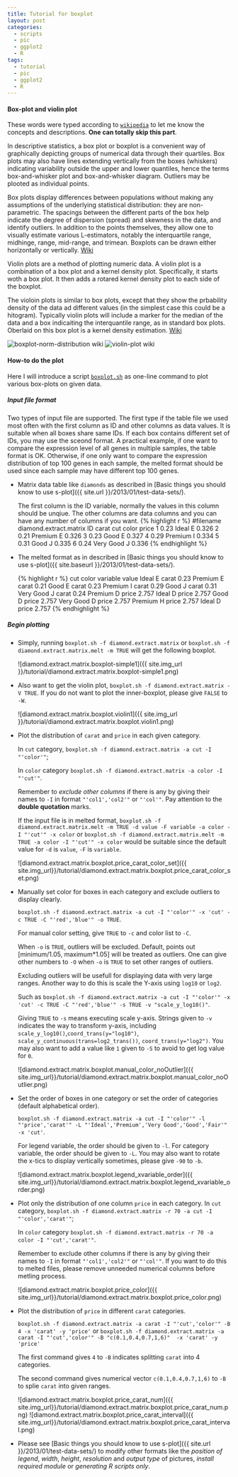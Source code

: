 ```yaml
---
title: Tutorial for boxplot
layout: post
categories:
  - scripts
  - pic
  - ggplot2
  - R
tags:
  - tutorial
  - pic
  - ggplot2
  - R
---
```

#### Box-plot and violin plot

These words were typed according to [`wikipedia`](http://wikipedia.org) to let me know the concepts and descriptions. **One can totally skip this part**.

In descriptive statistics, a box plot or boxplot is a convenient way of graphically depicting groups of numerical data through their quartiles. Box plots may also have lines extending vertically from the boxes (whiskers) indicating variability outside the upper and lower quantiles, hence the terms box-and-whisker plot and box-and-whisker diagram. Outliers may be plooted as individual points.

Box plots display differences between populations without making any assumptions of the underlying statistical distribution: they are non-parametric. The spacings between the different parts of the box help indicate the degree of dispersion (spread) and skewness in the data, and identify outliers. In addition to the points themselves, they allow one to visually estimate various L-estimators, notably the interquartile range, midhinge, range, mid-range, and trimean. Boxplots can be drawn either horizontally or vertically. [Wiki](http://en.wikipedia.org/wiki/Box_plot)

Violin plots are a method of plotting numeric data. A violin plot is a combination of a box plot and a kernel density plot. Specifically, it starts woth a box plot. It then adds a rotared kernel density plot to each side of the boxplot.

The violoin plots is similar to box plots, except that they show the prbability density of the data ad different values (in the simplest case this could be a hitogram). Typically violin plots will include a marker for the median of the data and a box indicaiting the interquantile range, as in standard box plots. Oberlaid on this box plot is a kernel density estimation. [Wiki](http://en.wikipedia.org/wiki/Violin_plot)


![boxplot-norm-distribution wiki](http://upload.wikimedia.org/wikipedia/commons/thumb/1/1a/Boxplot_vs_PDF.svg/550px-Boxplot_vs_PDF.svg.png)
![violin-plot wiki](http://upload.wikimedia.org/wikipedia/commons/thumb/e/eb/Violinplot-hiv-paper-plot-pathogens.png/320px-Violinplot-hiv-paper-plot-pathogens.png)

#### How-to do the plot

Here I will introduce a script [`boxplot.sh`](https://github.com/Tong-Chen/Plot/blob/master/boxplot.sh) as one-line command to plot various box-plots on given data.

##### Input file format

Two types of input file are supported. The first type if the table file we used most often with the first column as ID and other columns as data values. It is suitable when all boxes share same IDs. If each box contains different set of IDs, you may use the sceond format. A practical example, if one want to compare the expression level of all genes in multiple samples, the table format is OK. Otherwise, if one only want to compare the expression distribution of top 100 genes in each sample, the melted format should be used since each sample may have different top 100 genes.

* Matrix data table like `diamonds` as described in [Basic things you should know to use s-plot]({{ site.url }}/2013/01/test-data-sets/).

  The first column is the ID variable, normally the values in this column should be unqiue. The other columns are data columns and you can have any number of columns if you want. 
  {% highlight r %}
  #filename diamond.extract.matrix 
  ID  carat       cut color price
  1  0.23     Ideal     E 0.326
  2  0.21   Premium     E 0.326
  3  0.23      Good     E 0.327
  4  0.29   Premium     I 0.334
  5  0.31      Good     J 0.335
  6  0.24 Very Good     J 0.336
  {% endhighlight %}

* The melted format as in described in [Basic things you should know to use s-plot]({{ site.baseurl }}/2013/01/test-data-sets/).

  {% highlight r %}
       cut color variable value
     Ideal     E    carat  0.23
   Premium     E    carat  0.21
      Good     E    carat  0.23
   Premium     I    carat  0.29
      Good     J    carat  0.31
 Very Good     J    carat  0.24
   Premium     D    price 2.757
     Ideal     D    price 2.757
      Good     D    price 2.757
 Very Good     D    price 2.757
   Premium     H    price 2.757
     Ideal     D    price 2.757
  {% endhighlight %}

##### Begin plotting

* Simply, running `boxplot.sh -f diamond.extract.matrix` or `boxplot.sh -f diamond.extract.matrix.melt -m TRUE` will get the following boxplot.

  ![diamond.extract.matrix.boxplot-simple1]({{ site.img_url }}/tutorial/diamond.extract.matrix.boxplot-simple1.png)

* Also want to get the violin plot, `boxplot.sh -f diamond.extract.matrix -V TRUE`. If you do not want to plot the inner-boxplot, please give `FALSE` to `-W`.

  ![diamond.extract.matrix.boxplot.violin1]({{ site.img_url }}/tutorial/diamond.extract.matrix.boxplot.violin1.png)

* Plot the distribution of `carat` and `price` in each given category.

  In `cut` category, `boxplot.sh -f diamond.extract.matrix -a cut -I "'color'"`; 
  
  In `color` category `boxplot.sh -f diamond.extract.matrix -a color -I "'cut'"`. 
  
  Remember to *exclude other columns* if there is any by giving their names to `-I` in format `"'col1','col2'"` or `"'col'"`. Pay attention to the **double quotation** marks.  
  
  If the input file is in melted format, `boxplot.sh -f diamond.extract.matrix.melt -m TRUE -d value -F variable -a color -I "'cut'" -x color` or `boxplot.sh -f diamond.extract.matrix.melt -m TRUE -a color -I "'cut'" -x color` would be suitable since the default value for `-d` is `value`, `-F` is `variable`.

  ![diamond.extract.matrix.boxplot.price_carat_color_set]({{ site.img_url}}/tutorial/diamond.extract.matrix.boxplot.price_carat_color_set.png)

* Manually set color for boxes in each category and exclude outliers to display clearly.
  
  `boxplot.sh -f diamond.extract.matrix -a cut -I "'color'" -x 'cut' -c TRUE -C "'red','blue'" -o TRUE`. 
  
  For manual color setting, give `TRUE` to `-c` and color list to `-C`. 
  
  When `-o` is `TRUE`, outliers will be excluded. Default, points out [minimum/1.05, maximum*1.05] will be treated as outliers. One can give other numbers to `-O` when `-o` is `TRUE` to set other ranges of outliers. 
  
  Excluding outliers will be usefull for displaying data with very large ranges. Another way to do this is scale the Y-axis using `log10` or `log2`. 
  
  Such as `boxplot.sh -f diamond.extract.matrix -a cut -I "'color'" -x 'cut' -c TRUE -C "'red','blue'" -s TRUE -v "scale_y_log10()"`. 
  
  Giving `TRUE` to `-s` means executing scale y-axis. Strings given to `-v` indicates the way to transform y-axis, including `scale_y_log10()`,`coord_trans(y="log10")`, `scale_y_continuous(trans=log2_trans())`, `coord_trans(y="log2")`. You may also want to add a value like `1` given to `-S` to avoid to get log value for `0`.

  ![diamond.extract.matrix.boxplot.manual_color_noOutlier]({{ site.img_url}}/tutorial/diamond.extract.matrix.boxplot.manual_color_noOutlier.png)

* Set the order of boxes in one category or set the order of categories (default alphabetical order). 
  
  `boxplot.sh -f diamond.extract.matrix -a cut -I "'color'" -l "'price','carat'" -L "'Ideal','Premium','Very Good','Good','Fair'" -x 'cut'`. 
  
  For legend variable, the order should be given to `-l`. For category variable, the order should be given to `-L`. You may also want to rotate the x-tics to display vertically sometimes, please give `-90` to `-b`.

  ![diamond.extract.matrix.boxplot.legend_xvariable_order]({{ site.img_url}}/tutorial/diamond.extract.matrix.boxplot.legend_xvariable_order.png)

* Plot only the distribution of one column `price` in each category.
  In `cut` category, `boxplot.sh -f diamond.extract.matrix -r 70 -a cut -I "'color','carat'"`; 
  
  In `color` category `boxplot.sh -f diamond.extract.matrix -r 70 -a color -I "'cut','carat'"`. 
  
  Remember to exclude other columns if there is any by giving their names to `-I` in format `"'col1','col2'"` or `"'col'"`. If you want to do this to melted files, please remove unneeded numerical columns before metling process.

  ![diamond.extract.matrix.boxplot.price_color]({{ site.img_url}}/tutorial/diamond.extract.matrix.boxplot.price_color.png)


* Plot the distribution of `price` in different `carat` categories. 
  
  `boxplot.sh -f diamond.extract.matrix -a carat -I "'cut','color'" -B 4 -x 'carat' -y 'price'` 
  or `boxplot.sh -f diamond.extract.matrix -a carat -I "'cut','color'" -B "c(0.1,0.4,0.7,1,6)"  -x 'carat' -y 'price'`

  The first command gives `4` to `-B` indicates splitting `carat` into 4 categories. 
  
  The second command gives numerical vector `c(0.1,0.4,0.7,1,6)` to `-B` to splie `carat` into given ranges.

  ![diamond.extract.matrix.boxplot.price_carat_num]({{ site.img_url}}/tutorial/diamond.extract.matrix.boxplot.price_carat_num.png)
  ![diamond.extract.matrix.boxplot.price_carat_interval]({{ site.img_url}}/tutorial/diamond.extract.matrix.boxplot.price_carat_interval.png)

* Please see [Basic things you should know to use s-plot]({{ site.url }}/2013/01/test-data-sets/) to modify other formats like the *position of legend*, *width*, *height*, *resolution* and *output type* of pictures, *install required module* or *generating R scripts only*.
